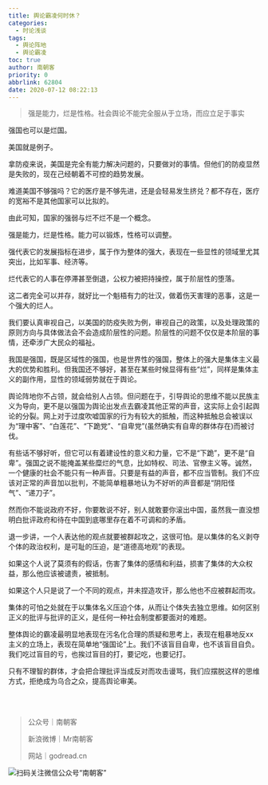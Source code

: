 ```yaml
---
title: 舆论霸凌何时休？
categories:
  - 时论浅谈
tags:
  - 舆论阵地
  - 舆论霸凌
toc: true
author: 南朝客
priority: 0
abbrlink: 62804
date: 2020-07-12 08:22:13
---
```


> 强是能力，烂是性格。社会舆论不能完全服从于立场，而应立足于事实

<!-- more -->

强国也可以是烂国。

美国就是例子。

拿防疫来说，美国是完全有能力解决问题的，只要做对的事情。但他们的防疫显然是失败的，现在己经朝着不可控的趋势发展。

难道美国不够强吗？它的医疗是不够先进，还是会轻易发生挤兑？都不存在，医疗的宽裕不是其他国家可以比拟的。

由此可知，国家的强弱与烂不烂不是一个概念。

强是能力，烂是性格。能力可以锻炼，性格可以调整。

强代表它的发展指标在进步，属于作为整体的强大，表现在一些显性的领域里尤其突出，比如军事、经济等。

烂代表它的人事在停滞甚至倒退，公权力被把持操控，属于阶层性的堕落。

这二者完全可以并存，就好比一个魁梧有力的壮汉，做着伤天害理的恶事，这是一个强大的烂人。

我们要认真审视自己，以美国的防疫失败为例，审视自己的政策，以及处理政策的原则方向与具体做法会不会造成阶层性的问题。阶层性的问题不仅仅是本阶层的事情，还牵涉广大民众的福祉。

我国是强国，既是区域性的强国，也是世界性的强国，整体上的强大是集体主义最大的优势和胜利。但我国还不够好，甚至在某些时候显得有些“烂”，同样是集体主义的副作用，显性的领域弱势就在于舆论。

舆论阵地你不占领，就会给别人占领。但问题在于，引导舆论的思维不能以民族主义为导向，更不是以强国为舆论出发点去霸凌其他正常的声音，这实际上会引起舆论的分裂。网上对于过度吹嘘国家的行为有较大的抵触，而这种抵触总会被误以为“理中客”、“白莲花”、“下跪党”、“自卑党”(虽然确实有自卑的群体存在)而被讨伐。

有些话不够好听，但它可以有着建设性的意义和力量，它不是“下跪”，更不是“自卑”。强国之说不能掩盖某些糜烂的气息，比如特权、司法、官僚主义等。诚然，一个健康的社会不能只有一种声音。只要是有益的声音，都不应当管制。我们不应该对正常的声音加以批判，不能简单粗暴地认为不好听的声音都是“阴阳怪气”、“递刀子”。

然而你不能说政府不好，你要敢说不好，别人就敢要你滚出中国，虽然我一直没想明白批评政府和待在中国到底哪里存在着不可调和的矛盾。

退一步讲，一个人表达他的观点就要被群起攻之，这很可怕。是以集体的名义剥夺个体的政治权利，是可耻的压迫，是“道德高地观”的表现。

如果这个人说了莫须有的假话，伤害了集体的感情和利益，损害了集体的大众权益，那么他应该被谴责，被抵制。

如果这个人只是说了一个不同的观点，并未捏造攻讦，那么他也不应被群起而攻。

集体的可怕之处就在于以集体名义压迫个体，从而让个体失去独立思维。如何区别正义的批评与批评的正义，是任何一种社会制度都要面对的难题。

整体舆论的霸凌最明显地表现在污名化合理的质疑和思考上，表现在粗暴地反xx主义的立场上，表现在简单地“强国论”上。我们不该盲目自卑，也不该盲目自负。我们吃过盲目的亏，也挨过盲目的打，要记吃，也要记打。

只有不理智的群体，才会把合理批评当成反对而攻击谩骂，我们应摆脱这样的思维方式，拒绝成为乌合之众，提高舆论审美。​​​​

<br>

<br>

> 公众号｜南朝客
>
> 新浪微博｜Mr南朝客
>
> 网站｜godread.cn



![扫码关注微信公众号“南朝客”](http://write.godread.cn/permanent/wxsearch-nck.jpg)